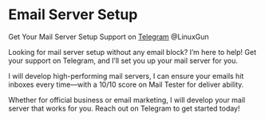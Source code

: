 # Email Server Setup
Get Your Mail Server Setup Support on [Telegram](https://t.me/LinuxGun​) @LinuxGun

Looking for mail server setup without any email block? I’m here to help! Get your support on Telegram, and I’ll set you up your mail server for you.

I will develop high-performing mail servers, I can ensure your emails hit inboxes every time—with a 10/10 score on Mail Tester for deliver ability.

Whether for official business or email marketing, I will develop your mail server that works for you. Reach out on Telegram to get started today!
